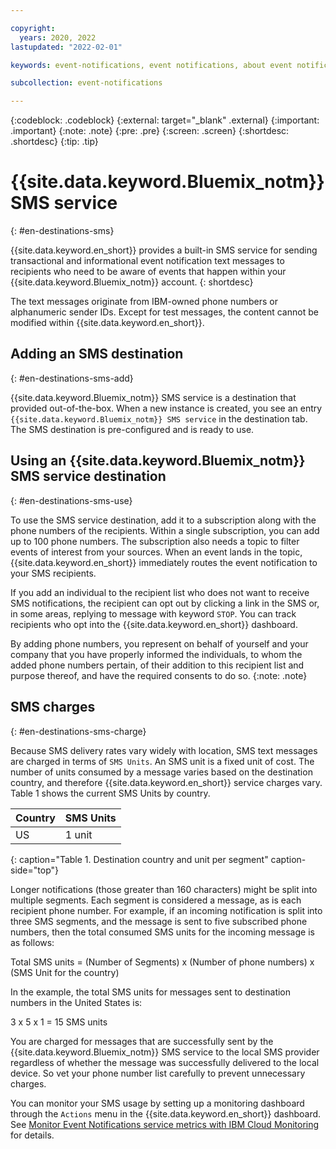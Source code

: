 ```yaml
---

copyright:
  years: 2020, 2022
lastupdated: "2022-02-01"

keywords: event-notifications, event notifications, about event notifications, destinations, email

subcollection: event-notifications

---
```


{:codeblock: .codeblock}
{:external: target="_blank" .external}
{:important: .important}
{:note: .note}
{:pre: .pre}
{:screen: .screen}
{:shortdesc: .shortdesc}
{:tip: .tip}



# {{site.data.keyword.Bluemix_notm}} SMS service
{: #en-destinations-sms}


{{site.data.keyword.en_short}} provides a built-in SMS service for sending transactional and informational event notification text messages to recipients who need to be aware of events that happen within your {{site.data.keyword.Bluemix_notm}} account.
{: shortdesc}

The text messages originate from IBM-owned phone numbers or alphanumeric sender IDs. Except for test messages, the content cannot be modified within {{site.data.keyword.en_short}}.

## Adding an SMS destination
{: #en-destinations-sms-add}

{{site.data.keyword.Bluemix_notm}} SMS service is a destination that provided out-of-the-box. When a new instance is created, you see an entry `{{site.data.keyword.Bluemix_notm}} SMS service` in the destination tab. The SMS destination is pre-configured and is ready to use.

## Using an {{site.data.keyword.Bluemix_notm}} SMS service destination
{: #en-destinations-sms-use}

To use the SMS service destination, add it to a subscription along with the phone numbers of the recipients. Within a single subscription, you can add up to 100 phone numbers. The subscription also needs a topic to filter events of interest from your sources. When an event lands in the topic, {{site.data.keyword.en_short}} immediately routes the event notification to your SMS recipients. 

If you add an individual to the recipient list who does not want to receive SMS notifications, the recipient can opt out by clicking a link in the SMS or, in some areas, replying to message with keyword `STOP`. You can track recipients who opt into the {{site.data.keyword.en_short}} dashboard.

By adding phone numbers, you represent on behalf of yourself and your company that you have properly informed the individuals, to whom the added phone numbers pertain, of their addition to this recipient list and purpose thereof, and have the required consents to do so.
{:note: .note}

## SMS charges
{: #en-destinations-sms-charge}

Because SMS delivery rates vary widely with location, SMS text messages are charged in terms of `SMS Units`. An SMS unit is a fixed unit of cost. The number of units consumed by a message varies based on the destination country, and therefore {{site.data.keyword.en_short}} service charges vary. Table 1 shows the current SMS Units by country.

| Country   | SMS Units|
|-------------|-------------|
| US| 1 unit|
{: caption="Table 1. Destination country and unit per segment" caption-side="top"}


Longer notifications (those greater than 160 characters) might be split into multiple segments. Each segment is considered a message, as is each recipient phone number. For example, if an incoming notification is split into three SMS segments, and the message is sent to five subscribed phone numbers, then the total consumed SMS units for the incoming message is as follows:

Total SMS units = (Number of Segments) x (Number of phone numbers) x (SMS Unit for the country)

In the example, the total SMS units for messages sent to destination numbers in the United States is:

3 x 5 x 1 = 15 SMS units

You are charged for messages that are successfully sent by the {{site.data.keyword.Bluemix_notm}} SMS service to the local SMS provider regardless of whether the message was successfully delivered to the local device. So vet your phone number list carefully to prevent unnecessary charges.

You can monitor your SMS usage by setting up a monitoring dashboard through the `Actions` menu in the {{site.data.keyword.en_short}} dashboard. See [Monitor Event Notifications service metrics with IBM Cloud Monitoring](/docs/event-notifications?topic=event-notifications-en-monitoring) for details.
